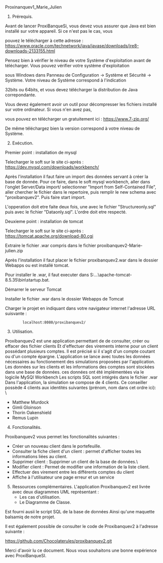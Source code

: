 Proxinanquev1_Marie_Julien



1. Prérequis. 

Avant de lancer ProxiBanqueSi, vous devez vous assurer que Java est bien installé sur votre appareil. Si ce n'est pas le cas, vous 

pouvez le télécharger à cette adresse : https://www.oracle.com/technetwork/java/javase/downloads/jre8-downloads-2133155.html

Pensez bien à vérifier le niveau de votre Système d'exploitation avant de télécharger. Vous pouvez vérifier votre système d'exploitation 

sous Windows dans Panneau de Configuration -> Système et Sécurité -> Système. Votre niveau de Système correspond à l'indication 

32bits ou 64bits, et vous devez télécharger la distribution de Java correpondante.

Vous devez également avoir un outil pour décompresser les fichiers installé sur votre ordinateur. Si vous n'en avez pas, 

vous pouvez en télécharger un gratuitement ici : https://www.7-zip.org/ 

De même téléchargez bien la version correspond à votre niveau de Système. 

2. Exécution.

Premier point : installation de mysql

Telecharger le soft sur le site ci-après : https://dev.mysql.com/downloads/workbench/

Après l'installation il faut faire un import des données servant à créer la base de donnée. Pour ce faire, dans le soft mysql workbench, aller dans l'onglet Server/Data import/ selectionner "Import from Self-Contained File", aller chercher le fichier dans le repertoire, puis remplir le new schema avec "proxibanquev2". Puis faire start import.

L'opperation doit etre faite deux fois, une avec le fichier "Structureonly.sql" puis avec le fichier "Dataonly.sql". L'ordre doit etre respecté.

Deuxieme point : installation de tomcat

Telecharger le soft sur le site ci-après : https://tomcat.apache.org/download-80.cgi

Extraire le fichier .war compris dans le fichier proxibanquev2-Marie-julien.zip

Après l'installation il faut placer le fichier proxibanquev2.war dans le dossier Webapps ou est installé tomcat.

Pour installer le .war, il faut executer dans S:\...\apache-tomcat-8.5.35\bin\startup.bat.

Démarrer le serveur Tomcat

Installer le fichier .war dans le dossier Webapps de Tomcat

Charger le projet en indiquant dans votre navigateur internet l'adresse URL suisvante :

			localhost:8080/proxibanquev2/

3. Utilisation. 

Proxibanquev2 est une application permettant de de consulter, créer ou effacer des fichier clients 
Et d'effectuer des virements interne pour un client possédant plusieurs comptes.
Il est précisé si il s'agit d'un compte coutant ou d'un compte épargne.
L'application se lance avec toutes les données nécessaires au fonctionement des simulations proposées par l'application. 
Les données sur les clients et les informations des comptes sont stockées dans une base de données.
ces données ont été implémentées via le logicile MySQl Workbench
Les scripts SQL sont intégrés dans le fichier .war
Dans l'application, la simulation se compose de 4 clients.
Ce conseiller possède 4 clients aux identités suivantes (prénom, nom dans cet ordre ici): \
 - Matthew Murdock
 - Gimli Gloinson
 - Thorin Oakenshield
 - Remus Lupin

4. Fonctionalités.

Proxibanquev2 vous permet les fonctionalités suivantes :
 - Créer un nouveau client dans le portefeuille.
 - Consulter la fiche client d'un client : permet d'afficher toutes les informations liées au client.
 - Supprimer client : Supprimer un client de la base de données.\
 - Modifier client : Permet de modifier une information de la liste client.
 - Effectuer des virement entre les différents comptes du client
 - Affiche à l'utilisateur une page erreur et un service  

 
5. Ressources complémentaires.
L'application Proxibanquev2 est livrée avec deux diagrammes UML représentant :
	- Les cas d'utilisation.
	- Le Diagramme de Classe.
	
Est fourni ausii le script SQL de la base de données 
Ainsi qu'une maquette balsamiq de notre projet.


Il est également possible de consulter le code de Proxibanquev2 à l'adresse suivante : 

https://github.com/Chocolaterules/proxibanquev2.git





Merci d'avoir lu ce document. Nous vous souhaitons une bonne expérience avec ProxiBanqueSI. 